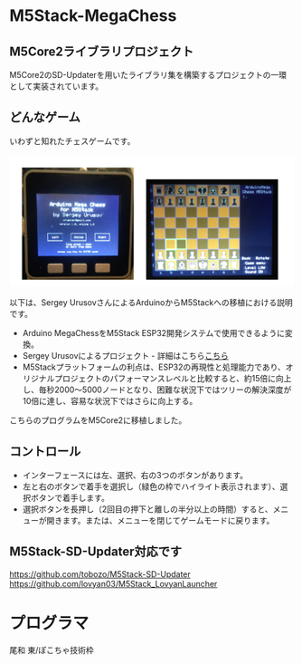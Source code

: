 # M5Stack-MegaChess
## M5Core2ライブラリプロジェクト
M5Core2のSD-Updaterを用いたライブラリ集を構築するプロジェクトの一環として実装されています。

## どんなゲーム

いわずと知れたチェスゲームです。

![](Images/M5Stack-MegaChess.png) 

以下は、Sergey UrusovさんによるArduinoからM5Stackへの移植における説明です。

- Arduino MegaChessをM5Stack ESP32開発システムで使用できるように変換。
- Sergey Urusovによるプロジェクト - 詳細はこちら[こちら](https://create.arduino.cc/projecthub/Sergey_Urusov/arduino-mega-chess-for-m5stack-7feafb)
- M5Stackプラットフォームの利点は、ESP32の再現性と処理能力であり、オリジナルプロジェクトのパフォーマンスレベルと比較すると、約15倍に向上し、毎秒2000～5000ノードとなり、困難な状況下ではツリーの解決深度が10倍に達し、容易な状況下ではさらに向上する。

こちらのプログラムをM5Core2に移植しました。

## コントロール
- インターフェースには左、選択、右の3つのボタンがあります。
- 左と右のボタンで着手を選択し（緑色の枠でハイライト表示されます）、選択ボタンで着手します。
- 選択ボタンを長押し（2回目の押下と離しの半分以上の時間）すると、メニューが開きます。または、メニューを閉じてゲームモードに戻ります。

## M5Stack-SD-Updater対応です

https://github.com/tobozo/M5Stack-SD-Updater 
https://github.com/lovyan03/M5Stack_LovyanLauncher 

# プログラマ

尾和 東/ぽこちゃ技術枠
